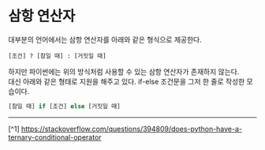 # 삼항 연산자
대부분의 언어에서는 삼항 연산자를 아래와 같은 형식으로 제공한다.
```
[조건] ? [참일 때] : [거짓일 때]
```

하지만 파이썬에는 위의 방식처럼 사용할 수 있는 삼항 연산자가 존재하지 않는다.<br>
대신 아래와 같은 형태로 지원을 해주고 있다. if-else 조건문을 그저 한 줄로 작성한 모습이다.

```python
[참일 때] if [조건] else [거짓일 때]
```

---

[^1] https://stackoverflow.com/questions/394809/does-python-have-a-ternary-conditional-operator
